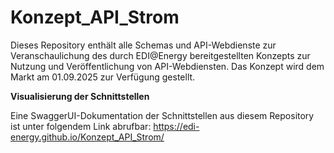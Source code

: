 # Konzept_API_Strom
Dieses Repository enthält alle Schemas und API-Webdienste zur Veranschaulichung des durch EDI@Energy bereitgestellten Konzepts zur Nutzung und Veröffentlichung von API-Webdiensten. Das Konzept wird dem Markt am 01.09.2025 zur Verfügung gestellt.

**Visualisierung der Schnittstellen**

Eine SwaggerUI-Dokumentation der Schnittstellen aus diesem Repository ist unter folgendem Link abrufbar: https://edi-energy.github.io/Konzept_API_Strom/
